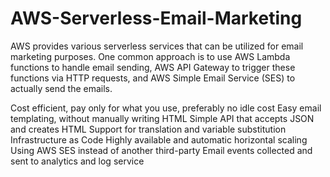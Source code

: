 # AWS-Serverless-Email-Marketing


AWS provides various serverless services that can be utilized for email marketing purposes. One common approach is to use AWS Lambda functions to handle email sending, AWS API Gateway to trigger these functions via HTTP requests, and AWS Simple Email Service (SES) to actually send the emails.

Cost efficient, pay only for what you use, preferably no idle cost
Easy email templating, without manually writing HTML
Simple API that accepts JSON and creates HTML
Support for translation and variable substitution
Infrastructure as Code
Highly available and automatic horizontal scaling
Using AWS SES instead of another third-party
Email events collected and sent to analytics and log service

